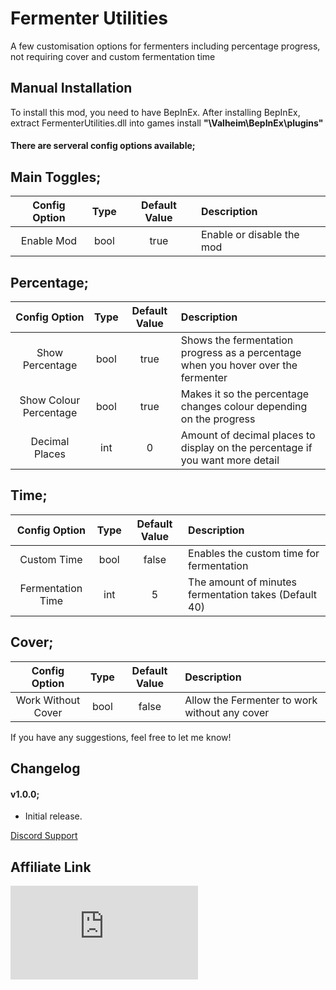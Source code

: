 # Fermenter Utilities
A few customisation options for fermenters including percentage progress, not requiring cover and custom fermentation time

## Manual Installation
To install this mod, you need to have BepInEx. After installing BepInEx, extract FermenterUtilities.dll into games install **"\Valheim\BepInEx\plugins"**

#### There are serveral config options available;

## Main Toggles;
| Config Option | Type | Default Value | Description |
|:-------------:|:-----------:|:-----------:|:-----------|
| Enable Mod | bool | true | Enable or disable the mod |

## Percentage;
| Config Option | Type | Default Value | Description |
|:-----------:|:-----------:|:-----------:|:-----------|
| Show Percentage | bool | true | Shows the fermentation progress as a percentage when you hover over the fermenter |
| Show Colour Percentage | bool | true | Makes it so the percentage changes colour depending on the progress |
| Decimal Places | int | 0 | Amount of decimal places to display on the percentage if you want more detail |

## Time;
| Config Option | Type | Default Value | Description |
|:-----------:|:-----------:|:-----------:|:-----------|
| Custom Time | bool | false | Enables the custom time for fermentation |
| Fermentation Time | int | 5 | The amount of minutes fermentation takes (Default 40) |

## Cover;
| Config Option | Type | Default Value | Description |
|:-----------:|:-----------:|:-----------:|:-----------|
| Work Without Cover | bool | false | Allow the Fermenter to work without any cover |

If you have any suggestions, feel free to let me know!

## Changelog

#### v1.0.0;
* Initial release.

[Discord Support](https://discord.gg/pTGSu8R7DW)

## Affiliate Link
[![ZAP-Hosting Gameserver and Webhosting](https://zap-hosting.com/interface/download/images.php?type=affiliate&id=99496)](https://zap-hosting.com/a/f386564816225e9bcd3445ae47b34c8823f72489)